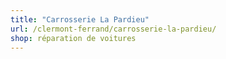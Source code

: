 ```yaml
---
title: "Carrosserie La Pardieu"
url: /clermont-ferrand/carrosserie-la-pardieu/
shop: réparation de voitures
---
```

